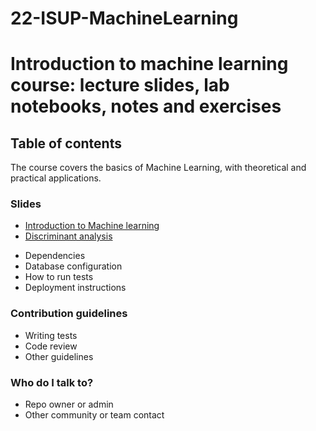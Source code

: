 # 22-ISUP-MachineLearning
# Introduction to machine learning course: lecture slides, lab notebooks, notes and exercises

## Table of contents

The course covers the basics of Machine Learning, with theoretical and practical applications.

### Slides

- [Introduction to Machine learning](https://github.com/sylvainlc/22-ISUP-MachineLearning/tree/main/1-Introduction/Lecture/intro.pdf)
- [Discriminant analysis](https://github.com/sylvainlc/22-ISUP-MachineLearning/tree/main/2-DiscriminantAnalysis/Lecture/LDA.pdf)
* Dependencies
* Database configuration
* How to run tests
* Deployment instructions

### Contribution guidelines ###

* Writing tests
* Code review
* Other guidelines

### Who do I talk to? ###

* Repo owner or admin
* Other community or team contact